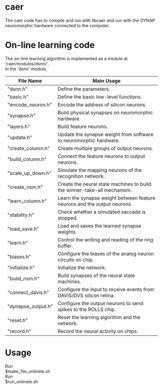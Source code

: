 # caer

The caer code has to compile and run with libcaer and run with the DYNAP neuromorphic hardware connected to the computer. <br />

# On-line learning code
The on-line learning algorithm is implemented as a module at 'caer/modules/dsnn/'. <br />
In the 'dsnn' module, <br />

File Name | Main Usage
------------ | -------------
"dsnn.h" | Define the parameters. 
"basic.h" | Define the basic low-level functions.
"encode_neuron.h" | Encode the address of silicon neurons.
"synapse.h" | Build physical synapses on neuromorphic hardware. 
"layers.h" | Build feature neurons. 
"update.h" | Update the synapse weight from software to neuromorphic hardware. 
"create_column.h" | Create multiple groups of output neurons. 
"build_column.h" | Connect the feature neurons to output neurons. 
"scale_up_down.h" | Simulate the mapping neurons of the recognition network. 
"create_nsm.h" | Create the neural state machines to build the winner-take-all mechanism. 
"learn_column.h" | Learn the synapse weight between feature neurons and the output neurons. 
"stability.h" | Check whether a simulated saccade is stopped. 
"load_save.h" | Load and saves the learned synapse weights. 
"learn.h" | Control the writing and reading of the ring buffer. 
"biases.h" | Configure the biases of the analog neuron circuits on chip. 
"initialize.h" | Initialize the network. 
"build_nsm.h" | Build synapses of the neural state machines. 
"connect_davis.h" | Configure the input to receive events from DAVIS/DVS silicon retina. 
"dynapse_output.h" | Configure the output neurons to send spikes to the ROLLS chip. 
"reset.h" | Reset the learning algorithm and the network.
"record.h" | Record the neural activity on chips. 

# Usage
Run <br />
$make_file_onlinele.sh <br />
Run <br />
$run_onlinele.sh <br />
